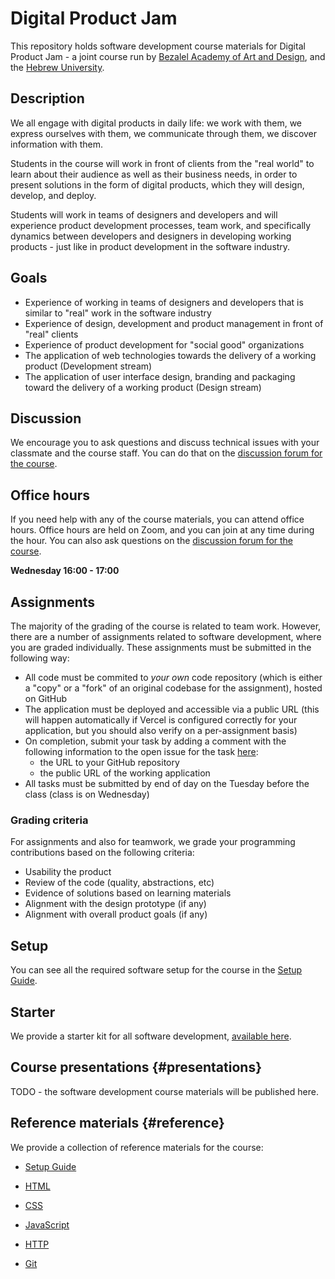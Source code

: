 # Digital Product Jam

This repository holds software development course materials for Digital Product Jam - a joint course run by [Bezalel Academy of Art and Design](https://www.bezalel.ac.il/en), and the [Hebrew University](https://www.google.com/search?client=safari&rls=en&q=hebrew+universoity&ie=UTF-8&oe=UTF-8).

## Description

We all engage with digital products in daily life: we work with them, we express ourselves with them, we communicate through them, we discover information with them.

Students in the course will work in front of clients from the "real world" to learn about their audience as well as their business needs, in order to present solutions in the form of digital products, which they will design, develop, and deploy.

Students will work in teams of designers and developers and will experience product development processes, team work, and specifically dynamics between developers and designers in developing working products - just like in product development in the software industry.

## Goals

- Experience of working in teams of designers and developers that is similar to "real" work in the software industry
- Experience of design, development and product management in front of "real" clients
- Experience of product development for "social good" organizations
- The application of web technologies towards the delivery of a working product (Development stream)
- The application of user interface design, branding and packaging toward the delivery of a working product (Design stream)

## Discussion

We encourage you to ask questions and discuss technical issues with your classmate and the course staff. You can do that on the
[discussion forum for the course](https://github.com/digital-product-jam-2024/course/discussions).

## Office hours

If you need help with any of the course materials, you can attend office hours. Office hours are held on Zoom, and you can join at any time during the hour. You can also ask questions on the [discussion forum for the course](https://github.com/digital-product-jam-2024/course/discussions).

**Wednesday 16:00 - 17:00**

## Assignments

The majority of the grading of the course is related to team work. However, there are a number of assignments related to software development, where you are graded individually. These assignments must be submitted in the following way:

- All code must be commited to *your own* code repository (which is either a "copy" or a "fork" of an original codebase for the assignment), hosted on GitHub
- The application must be deployed and accessible via a public URL (this will happen automatically if Vercel is configured correctly for your application, but you should also verify on a per-assignment basis)
- On completion, submit your task by adding a comment with the following information to the open issue for the task [here](https://github.com/digital-product-jam-2024/course/issues):
  - the URL to your GitHub repository
  - the public URL of the working application
- All tasks must be submitted by end of day on the Tuesday before the class (class is on Wednesday)

### Grading criteria

For assignments and also for teamwork, we grade your programming contributions based on the following criteria:

- Usability the product
- Review of the code (quality, abstractions, etc)
- Evidence of solutions based on learning materials
- Alignment with the design prototype (if any)
- Alignment with overall product goals (if any)

## Setup

You can see all the required software setup for the course in the [Setup Guide](./reference/setup.md).

## Starter

We provide a starter kit for all software development, [available here](https://github.com/digital-product-jam-2024/starter-kit).

## Course presentations  {#presentations}

TODO - the software development course materials will be published here.

## Reference materials  {#reference}

We provide a collection of reference materials for the course:

- [Setup Guide](./reference/setup.md)

- [HTML](./reference/html.md)
- [CSS](./reference/css.md)
- [JavaScript](./reference/javascript.md)
- [HTTP](./reference/http.md)

- [Git](./reference/git.md)
